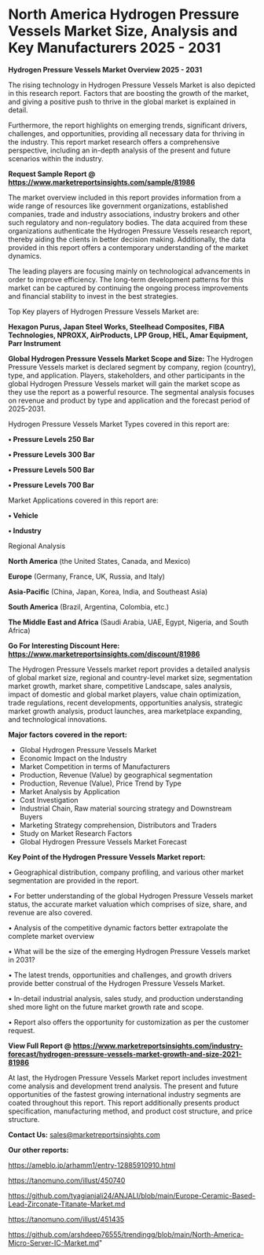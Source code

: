 # North America Hydrogen Pressure Vessels Market Size, Analysis and Key Manufacturers 2025 - 2031

<Strong> Hydrogen Pressure Vessels Market Overview 2025 - 2031</strong>

The rising technology in Hydrogen Pressure Vessels Market is also depicted in this research report. Factors that are boosting the growth of the market, and giving a positive push to thrive in the global market is explained in detail.

Furthermore, the report highlights on emerging trends, significant drivers, challenges, and opportunities, providing all necessary data for thriving in the industry. This report market research offers a comprehensive perspective, including an in-depth analysis of the present and future scenarios within the industry.

<strong>Request Sample Report @ <a href=https://www.marketreportsinsights.com/sample/81986>https://www.marketreportsinsights.com/sample/81986</a></strong>

The market overview included in this report provides information from a wide range of resources like government organizations, established companies, trade and industry associations, industry brokers and other such regulatory and non-regulatory bodies. The data acquired from these organizations authenticate the Hydrogen Pressure Vessels research report, thereby aiding the clients in better decision making. Additionally, the data provided in this report offers a contemporary understanding of the market dynamics.

The leading players are focusing mainly on technological advancements in order to improve efficiency. The long-term development patterns for this market can be captured by continuing the ongoing process improvements and financial stability to invest in the best strategies.

Top Key players of Hydrogen Pressure Vessels Market are:

<strong>Hexagon Purus, Japan Steel Works, Steelhead Composites, FIBA Technologies, NPROXX, AirProducts, LPP Group, HEL, Amar Equipment, Parr Instrument</strong>

<strong><b>Global Hydrogen Pressure Vessels Market Scope and Size:</b></strong>
The Hydrogen Pressure Vessels market is declared segment by company, region (country), type, and application. Players, stakeholders, and other participants in the global Hydrogen Pressure Vessels market will gain the market scope as they use the report as a powerful resource. The segmental analysis focuses on revenue and product by type and application and the forecast period of 2025-2031.

Hydrogen Pressure Vessels Market Types covered in this report are:

<strong>• Pressure Levels 250 Bar

• Pressure Levels 300 Bar

• Pressure Levels 500 Bar

• Pressure Levels 700 Bar</strong>

Market Applications covered in this report are:

<strong>• Vehicle

• Industry</strong> 

Regional Analysis

<strong>North America</strong> (the United States, Canada, and Mexico)

<strong>Europe</strong> (Germany, France, UK, Russia, and Italy)

<strong>Asia-Pacific</strong> (China, Japan, Korea, India, and Southeast Asia)

<strong>South America</strong> (Brazil, Argentina, Colombia, etc.)

<strong>The Middle East and Africa</strong> (Saudi Arabia, UAE, Egypt, Nigeria, and South Africa)

<strong>Go For Interesting Discount Here: <a href=https://www.marketreportsinsights.com/discount/81986>https://www.marketreportsinsights.com/discount/81986</a></strong>

The Hydrogen Pressure Vessels market report provides a detailed analysis of global market size, regional and country-level market size, segmentation market growth, market share, competitive Landscape, sales analysis, impact of domestic and global market players, value chain optimization, trade regulations, recent developments, opportunities analysis, strategic market growth analysis, product launches, area marketplace expanding, and technological innovations.

<strong><b>Major factors covered in the report:</b></strong>
<ul>
  <li>Global Hydrogen Pressure Vessels Market </li>
  <li>Economic Impact on the Industry</li>
  <li>Market Competition in terms of Manufacturers</li>
  <li>Production, Revenue (Value) by geographical segmentation</li>
  <li>Production, Revenue (Value), Price Trend by Type</li>
  <li>Market Analysis by Application</li>
  <li>Cost Investigation</li>
  <li>Industrial Chain, Raw material sourcing strategy and Downstream Buyers</li>
  <li>Marketing Strategy comprehension, Distributors and Traders</li>
  <li>Study on Market Research Factors</li>
  <li>Global Hydrogen Pressure Vessels Market Forecast</li>
</ul>

<strong><b>Key Point of the Hydrogen Pressure Vessels Market report:</b></strong>

• Geographical distribution, company profiling, and various other market segmentation are provided in the report.

• For better understanding of the global Hydrogen Pressure Vessels market status, the accurate market valuation which comprises of size, share, and revenue are also covered.

• Analysis of the competitive dynamic factors better extrapolate the complete market overview

• What will be the size of the emerging Hydrogen Pressure Vessels market in 2031?

• The latest trends, opportunities and challenges, and growth drivers provide better construal of the Hydrogen Pressure Vessels Market.

• In-detail industrial analysis, sales study, and production understanding shed more light on the future market growth rate and scope.

• Report also offers the opportunity for customization as per the customer request.

<strong><b>View Full Report @ <a href=https://www.marketreportsinsights.com/industry-forecast/hydrogen-pressure-vessels-market-growth-and-size-2021-81986>https://www.marketreportsinsights.com/industry-forecast/hydrogen-pressure-vessels-market-growth-and-size-2021-81986</a></b></strong>


At last, the Hydrogen Pressure Vessels Market report includes investment come analysis and development trend analysis. The present and future opportunities of the fastest growing international industry segments are coated throughout this report. This report additionally presents product specification, manufacturing method, and product cost structure, and price structure.

<strong>Contact Us:</strong>
sales@marketreportsinsights.com

<strong>Our other reports:</strong>

<a href=https://ameblo.jp/arhamm1/entry-12885910910.html>https://ameblo.jp/arhamm1/entry-12885910910.html</a>

<a href=https://tanomuno.com/illust/450740>https://tanomuno.com/illust/450740</a>

<a href=https://github.com/tyagianjali24/ANJALI/blob/main/Europe-Ceramic-Based-Lead-Zirconate-Titanate-Market.md>https://github.com/tyagianjali24/ANJALI/blob/main/Europe-Ceramic-Based-Lead-Zirconate-Titanate-Market.md</a>

<a href=https://tanomuno.com/illust/451435>https://tanomuno.com/illust/451435</a>

<a href=https://github.com/arshdeep76555/trendingg/blob/main/North-America-Micro-Server-IC-Market.md>https://github.com/arshdeep76555/trendingg/blob/main/North-America-Micro-Server-IC-Market.md</a>"
